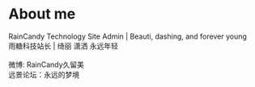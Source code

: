# About me
RainCandy Technology Site Admin | Beauti, dashing, and forever young</br>
雨糖科技站长 | 绮丽 潇洒 永远年轻</br>
</br>
微博: RainCandy久留美</br>
远景论坛：永远的梦境</br>

<!--
**ShinjoKurumi/ShinjoKurumi** is a ✨ _special_ ✨ repository because its `README.md` (this file) appears on your GitHub profile.

Here are some ideas to get you started:

- 🔭 I’m currently working on ...
- 🌱 I’m currently learning ...
- 👯 I’m looking to collaborate on ...
- 🤔 I’m looking for help with ...
- 💬 Ask me about ...
- 📫 How to reach me: ...
- 😄 Pronouns: ...
- ⚡ Fun fact: ...
-->
